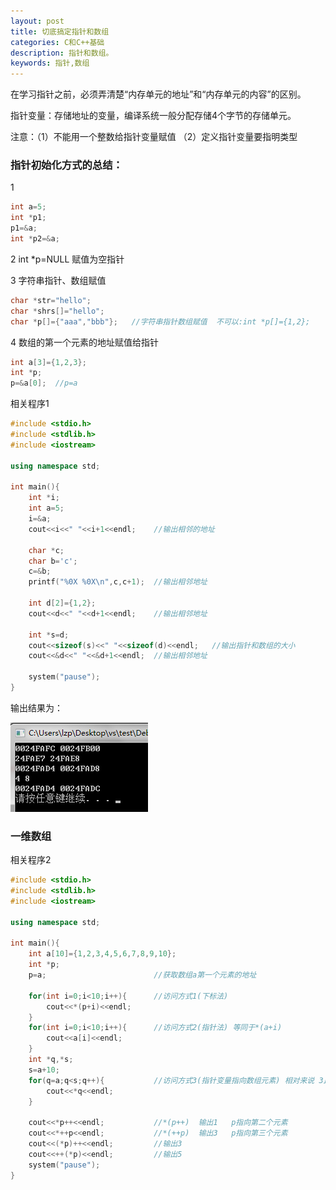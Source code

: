 ```yaml
---
layout: post
title: 切底搞定指针和数组
categories: C和C++基础
description: 指针和数组。
keywords: 指针,数组
---
```


在学习指针之前，必须弄清楚“内存单元的地址”和“内存单元的内容”的区别。

指针变量：存储地址的变量，编译系统一般分配存储4个字节的存储单元。

注意：（1）不能用一个整数给指针变量赋值
     （2）定义指针变量要指明类型

### 指针初始化方式的总结： 

1

```cpp
int a=5;
int *p1;
p1=&a;
int *p2=&a;
```

2 int *p=NULL  赋值为空指针

3 字符串指针、数组赋值

```cpp
char *str="hello";
char *shrs[]="hello";
char *p[]={"aaa","bbb"};   //字符串指针数组赋值  不可以:int *p[]={1,2};
```

4 数组的第一个元素的地址赋值给指针

```cpp
int a[3]={1,2,3};
int *p;
p=&a[0];  //p=a
```

相关程序1

```cpp
#include <stdio.h>
#include <stdlib.h>
#include <iostream>

using namespace std;

int main(){
	int *i;
	int a=5;
	i=&a;
	cout<<i<<" "<<i+1<<endl;    //输出相邻的地址

	char *c;
	char b='c';
	c=&b;
	printf("%0X %0X\n",c,c+1);  //输出相邻地址

	int d[2]={1,2};
	cout<<d<<" "<<d+1<<endl;    //输出相邻地址

	int *s=d; 
	cout<<sizeof(s)<<" "<<sizeof(d)<<endl;   //输出指针和数组的大小
	cout<<&d<<" "<<&d+1<<endl;  //输出相邻地址

	system("pause");
}
```

输出结果为：

![](/images/posts/Cpoint/1.png)


### 一维数组

相关程序2

```cpp
#include <stdio.h>
#include <stdlib.h>
#include <iostream>

using namespace std;

int main(){
	int a[10]={1,2,3,4,5,6,7,8,9,10};
	int *p;   
	p=a;                        //获取数组a第一个元素的地址

	for(int i=0;i<10;i++){      //访问方式1(下标法)
		cout<<*(p+i)<<endl;
	}
	for(int i=0;i<10;i++){      //访问方式2(指针法) 等同于*(a+i)
		cout<<a[i]<<endl;
	}
	int *q,*s;
	s=a+10;
	for(q=a;q<s;q++){           //访问方式3(指针变量指向数组元素) 相对来说 3比1和2要快
		cout<<*q<<endl;  
	}

	cout<<*p++<<endl;           //*(p++)  输出1   p指向第二个元素
	cout<<*++p<<endl;           //*(++p)  输出3   p指向第三个元素
	cout<<(*p)++<<endl;         //输出3
	cout<<++(*p)<<endl;         //输出5
	system("pause");
}
```





                      



